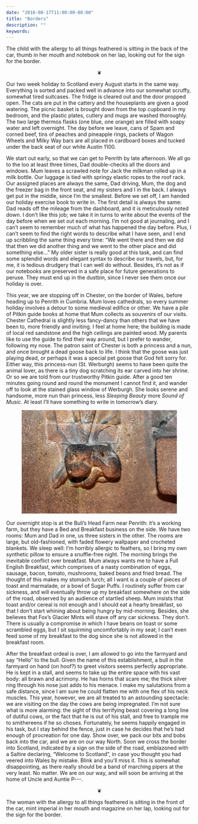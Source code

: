 ```yaml
---
date: "2018-08-17T11:00:00-08:00"
title: "Borders"
description: ""
keywords:
---
```


The child with the allergy to all things feathered is sitting in the back of the car, thumb in her
mouth and notebook on her lap, looking out for the sign for the border.

<!--more-->

<center>
❦
</center>

Our two week holiday to Scotland every August starts in the same way. Everything is sorted and
packed well in advance into our somewhat scruffy, somewhat tired suitcases. The fridge is cleared
out and the door propped open. The cats are put in the cattery and the houseplants are given a good
watering. The picnic basket is brought down from the top cupboard in my bedroom, and the plastic
plates, cutlery and mugs are washed thoroughly. The two large thermos flasks (one blue, one orange)
are filled with soapy water and left overnight. The day before we leave, cans of Spam and corned
beef, tins of peaches and pineapple rings, packets of Wagon Wheels and Milky Way bars are all placed
in cardboard boxes and tucked under the back seat of our white Austin 1100.
	
We start out early, so that we can get to Penrith by late afternoon. We all go to the loo at least
three times, Dad double-checks all the doors and windows. Mum leaves a scrawled note for Jack the
milkman rolled up in a milk bottle. Our luggage is tied with springy elastic ropes to the roof
rack. Our assigned places are always the same, Dad driving, Mum, the dog and the freezer bag in the
front seat, and my sisters and I in the back. I always get put in the middle, since I’m the
smallest. Before we set off, I am handed our holiday exercise book to write in. The first detail is
always the same: Dad reads off the mileage from the dashboard, and it is meticulously noted down. I
don’t like this job; we take it in turns to write about the events of the day before when we set out
each morning. I’m not good at journaling, and I can’t seem to remember much of what has happened the
day before. Plus, I can’t seem to find the right words to describe what I have seen, and I end up
scribbling the same thing every time: “We went there and then we did that then we did another thing
and we went to the other place and did something else…” My older sister is really good at this task,
and can find some splendid words and elegant syntax to describe our travels, but, for me, it is
tedious drudgery that I can well do without. Besides, it’s not as if our notebooks are preserved in
a safe place for future generations to peruse. They must end up in the dustbin, since I never see
them once our holiday is over.

This year, we are stopping off in Chester, on the border of Wales, before heading up to Penrith in
Cumbria. Mum loves cathedrals, so every summer holiday involves a detour to some medieval edifice or
other. We have a pile of Pitkin guide books at home that Mum collects as souvenirs of our
visits. Chester Cathedral is slightly less fancy-dancy than others that we have been to, more
friendly and inviting. I feel at home here; the building is made of local red sandstone and the high
ceilings are painted wood. My parents like to use the guide to find their way around, but I prefer
to wander, following my nose. The patron saint of Chester is both a princess and a nun, and once
brought a dead goose back to life. I think that the goose was just playing dead, or perhaps it was a
special pet goose that God felt sorry for. Either way, this princess-nun (St. Werburgh) seems to
have been quite the animal lover, as there is a tiny dog scratching its ear carved into her
shrine. Or so we are told from our trustworthy Pitkin guide. After a good ten minutes going round
and round the monument I cannot find it, and wander off to look at the stained glass window of
Werburgh. She looks serene and handsome, more nun than princess, less _Sleeping Beauty_ more _Sound of
Music_. At least I’ll have something to write in tomorrow’s diary.

<center>
<img style="max-width:30em;" src="/images/dog scratching.jpg" alt="Dog Scratching"/>
</center>

Our overnight stop is at the Bull’s Head Farm near Penrith: it’s a working farm, but they have a Bed
and Breakfast business on the side. We have two rooms: Mum and Dad in one, us three sisters in the
other. The rooms are large, but old-fashioned, with faded flowery wallpaper and crocheted
blankets. We sleep well: I’m horribly allergic to feathers, so I bring my own synthetic pillow to
ensure a snuffle-free night. The morning brings the inevitable conflict over breakfast. Mum always
wants me to have a Full English Breakfast, which comprises of a nasty combination of eggs, sausage,
bacon, tomato, mushrooms, baked beans and fried bread. The thought of this makes my stomach lurch;
all I want is a couple of pieces of toast and marmalade, or a bowl of Sugar Puffs. I routinely
suffer from car sickness, and will eventually throw up my breakfast somewhere on the side of the
road, observed by an audience of startled sheep. Mum insists that toast and/or cereal is not enough
and I should eat a hearty breakfast, so that I don’t start whining about being hungry by
mid-morning. Besides, she believes that Fox’s Glacier Mints will stave off any car sickness. They
don’t. There is usually a compromise in which I have beans on toast or some scrambled eggs, but I
sit squirming uncomfortably in my seat; I can’t even feed some of my breakfast to the dog since she
is not allowed in the breakfast room.

After the breakfast ordeal is over, I am allowed to go into the farmyard and say “Hello” to the
bull. Given the name of this establishment, a bull in the farmyard on hand (on hoof?) to greet
visitors seems perfectly appropriate.  He is kept in a stall, and seems to take up the entire space
with his vast body: all brawn and acrimony. He has horns that scare me; the thick silver ring
through his nose just adds to his menace. I make my salutations from a safe distance, since I am
sure he could flatten me with one flex of his neck muscles. This year, however, we are all treated
to an astounding spectacle: we are visiting on the day the cows are being impregnated. I’m not sure
what is more alarming: the sight of this terrifying beast covering a long line of dutiful cows, or
the fact that he is out of his stall, and free to trample me to smithereens if he so
choses. Fortunately, he seems happily engaged in his task, but I stay behind the fence, just in case
he decides that he’s had enough of procreation for one day.  Show over, we pack our bits and bobs
back into the car, and we are on our way North. Soon we cross the border into Scotland, indicated by
a sign on the side of the road, emblazoned with a Saltire declaring, “Welcome to Scotland”, in case
you thought you had veered into Wales by mistake. Blink and you’ll miss it. This is somewhat
disappointing, as there really should be a band of marching pipers at the very least. No matter. We
are on our way, and will soon be arriving at the home of Uncle and Auntie P---.

<center>
❦
</center>

The woman with the allergy to all things feathered is sitting in the front of the car, mint imperial
in her mouth and magazine on her lap, looking out for the sign for the border.

